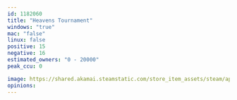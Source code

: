 ```yaml
---
id: 1182060
title: "Heavens Tournament"
windows: "true"
mac: "false"
linux: false
positive: 15
negative: 16
estimated_owners: "0 - 20000"
peak_ccu: 0

image: https://shared.akamai.steamstatic.com/store_item_assets/steam/apps/1182060/header.jpg?t=1691529437
opinions:
---
```

